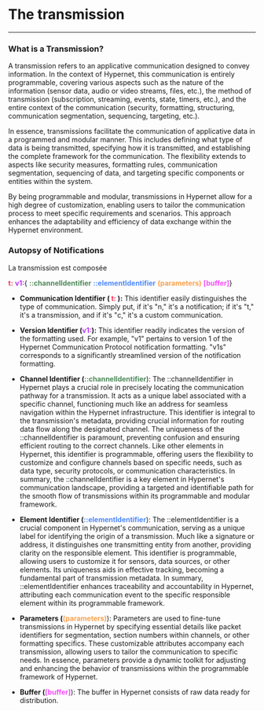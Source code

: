The transmission
=====

----

### What is a Transmission?

A transmission refers to an applicative communication designed to convey information. In the context of Hypernet, this communication is entirely programmable, covering various aspects such as the nature of the information (sensor data, audio or video streams, files, etc.), the method of transmission (subscription, streaming, events, state, timers, etc.), and the entire context of the communication (security, formatting, structuring, communication segmentation, sequencing, targeting, etc.).

In essence, transmissions facilitate the communication of applicative data in a programmed and modular manner. This includes defining what type of data is being transmitted, specifying how it is transmitted, and establishing the complete framework for the communication. The flexibility extends to aspects like security measures, formatting rules, communication segmentation, sequencing of data, and targeting specific components or entities within the system.

By being programmable and modular, transmissions in Hypernet allow for a high degree of customization, enabling users to tailor the communication process to meet specific requirements and scenarios. This approach enhances the adaptability and efficiency of data exchange within the Hypernet environment.


### Autopsy of Notifications

La transmission est composée

<span style="color:#FF3156"> **t:**</span>
<span style="color:#BD31FF">**v1:**</span>{
<span style="color:#4F895A">**::channelIdentifier**</span>
<span style="color:#4F89FA">**::elementIdentifier**</span>
<span style="color:#FAA14F">**(parameters)**</span>
<span style="color:#F64FFA">**[buffer]**</span>}


- **Communication Identifier (<span style="color:#FF3156"> **t:**</span> ):** This identifier easily distinguishes the type of communication. Simply put, if it's "n," it's a notification; if it's "t," it's a transmission, and if it's "c," it's a custom communication.


- **Version Identifier (<span style="color:#BD31FF">**v1:**</span>):** This identifier readily indicates the version of the formatting used. For example, "v1" pertains to version 1 of the Hypernet Communication Protocol notification formatting. "v1s" corresponds to a significantly streamlined version of the notification formatting.


- **Channel Identifier (<span style="color:#4F895A">::channelIdentifier**</span>):    The ::channelIdentifier in Hypernet plays a crucial role in precisely locating the communication pathway for a transmission. It acts as a unique label associated with a specific channel, functioning much like an address for seamless navigation within the Hypernet infrastructure. This identifier is integral to the transmission's metadata, providing crucial information for routing data flow along the designated channel. The uniqueness of the ::channelIdentifier is paramount, preventing confusion and ensuring efficient routing to the correct channels. Like other elements in Hypernet, this identifier is programmable, offering users the flexibility to customize and configure channels based on specific needs, such as data type, security protocols, or communication characteristics. In summary, the ::channelIdentifier is a key element in Hypernet's communication landscape, providing a targeted and identifiable path for the smooth flow of transmissions within its programmable and modular framework.


- **Element Identifier (<span style="color:#4F89FA">::elementIdentifier**</span>): The ::elementIdentifier is a crucial component in Hypernet's communication, serving as a unique label for identifying the origin of a transmission. Much like a signature or address, it distinguishes one transmitting entity from another, providing clarity on the responsible element. This identifier is programmable, allowing users to customize it for sensors, data sources, or other elements. Its uniqueness aids in effective tracking, becoming a fundamental part of transmission metadata. In summary, ::elementIdentifier enhances traceability and accountability in Hypernet, attributing each communication event to the specific responsible element within its programmable framework.

- **Parameters (<span style="color:#FAA14F">(parameters)**</span>): Parameters are used to fine-tune transmissions in Hypernet by specifying essential details like packet identifiers for segmentation, section numbers within channels, or other formatting specifics. These customizable attributes accompany each transmission, allowing users to tailor the communication to specific needs. In essence, parameters provide a dynamic toolkit for adjusting and enhancing the behavior of transmissions within the programmable framework of Hypernet.

- **Buffer (<span style="color:#F64FFA">[buffer]**</span>): The buffer in Hypernet consists of raw data ready for distribution.

